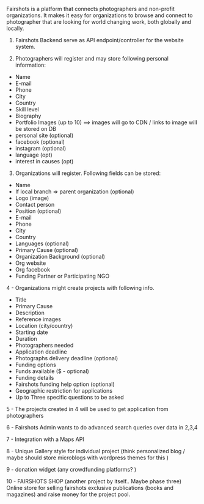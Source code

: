 
Fairshots is a platform that connects photographers and non-profit organizations. It makes it easy for organizations to browse and connect to photographer that are looking for world changing work, both globally and locally.

1. Fairshots Backend serve as API endpoint/controller for the website system.

2. Photographers will register and may store following personal information:
- Name
- E-mail
- Phone
- City
- Country
- Skill level
- Biography
- Portfolio Images (up to 10) ==> images will go to CDN / links to image will be stored on DB
- personal site (optional)
- facebook  (optional)
- instagram (optional)
- language (opt)
- interest in causes (opt)

3. Organizations will register. Following fields can be stored:
- Name
- If local branch => parent organization (optional)
- Logo (image)
- Contact person
- Position (optional)
- E-mail
- Phone
- City
- Country
- Languages (optional)
- Primary Cause (optional)
- Organization Background (optional)
- Org website
- Org facebook
- Funding Partner or Participating NGO

4 - Organizations might create projects with following info.

- Title
- Primary Cause
- Description
- Reference images
- Location (city/country)
- Starting date
- Duration
- Photographers needed
- Application deadline
- Photographs delivery deadline (optional)
- Funding options
- Funds available ($ - optional)
- Funding details
- Fairshots funding help option (optional)
- Geographic restriction for applications
- Up to Three specific questions to be asked

5 - The projects created in 4 will be used to get application from photographers

6 - Fairshots Admin wants to do advanced search queries over data in 2,3,4

7 - Integration with a Maps API

8 - Unique Gallery style for individual project
(think personalized blog / maybe should store microblogs with wordpress themes for this )

9 - donation widget
(any crowdfunding platforms? )

10 - FAIRSHOTS SHOP
(another project by itself.. Maybe phase three)
	Online store for selling fairshots exclusive publications (books and magazines) and raise money for the project pool.
